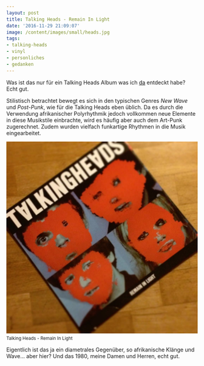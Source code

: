 ```yaml
---
layout: post
title: Talking Heads - Remain In Light
date: '2016-11-29 21:09:07'
image: /content/images/small/heads.jpg
tags:
- talking-heads
- vinyl
- personliches
- gedanken
---
```


Was ist das nur für ein Talking Heads Album was ich [da](/2016/11/27/was-gibt-es-besseres/) entdeckt habe? Echt gut.

Stilistisch betrachtet bewegt es sich in den typischen Genres *New Wave* und *Post-Punk*, wie für die Talking Heads eben üblich. Da es durch die Verwendung afrikanischer Polyrhythmik jedoch vollkommen neue Elemente in diese Musikstile einbrachte, wird es häufig aber auch dem Art-Punk zugerechnet. Zudem wurden vielfach funkartige Rhythmen in die Musik eingearbeitet.

![Talking Heads - Remain In Light](/content/images/2016/11/15056652_1096772417105552_47767685668274176_n.jpg)
<small>Talking Heads - Remain In Light</small>

Eigentlich ist das ja ein diametrales Gegenüber, so afrikanische Klänge und Wave… aber hier? Und das 1980, meine Damen und Herren, echt gut.
